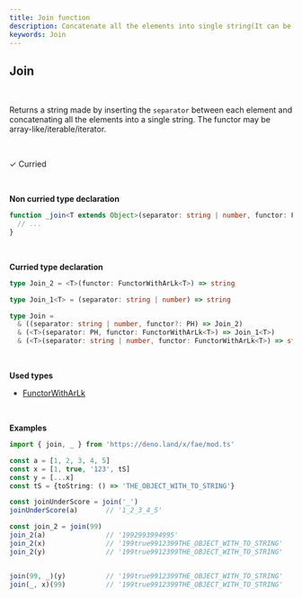 ```yaml
---
title: Join function
description: Concatenate all the elements into single string(It can be also array)
keywords: Join
---
```


## Join

<br>

Returns a string made by inserting the `separator` between each element and concatenating all the elements into a single string.
The functor may be array-like/iterable/iterator.

<br>

&check; Curried

<br>

**Non curried type declaration**
```typescript
function _join<T extends Object>(separator: string | number, functor: FunctorWithArLk<T>): string {
  // ...
}
```
<br>

**Curried type declaration**

```typescript
type Join_2 = <T>(functor: FunctorWithArLk<T>) => string

type Join_1<T> = (separator: string | number) => string

type Join =
  & ((separator: string | number, functor?: PH) => Join_2)
  & (<T>(separator: PH, functor: FunctorWithArLk<T>) => Join_1<T>)
  & (<T>(separator: string | number, functor: FunctorWithArLk<T>) => string)
```

<br>

**Used types**
* [FunctorWithArLk](/types/FunctorWithArLk)

<br>

**Examples**
```typescript
import { join, _ } from 'https://deno.land/x/fae/mod.ts'

const a = [1, 2, 3, 4, 5]
const x = [1, true, '123', tS]
const y = [...x]
const tS = {toString: () => 'THE_OBJECT_WITH_TO_STRING'}

const joinUnderScore = join('_')
joinUnderScore(a)       // '1_2_3_4_5'

const join_2 = join(99)
join_2(a)               // '1992993994995'
join_2(x)               // '199true9912399THE_OBJECT_WITH_TO_STRING'
join_2(y)               // '199true9912399THE_OBJECT_WITH_TO_STRING'


join(99, _)(y)          // '199true9912399THE_OBJECT_WITH_TO_STRING'
join(_, x)(99)          // '199true9912399THE_OBJECT_WITH_TO_STRING'
```